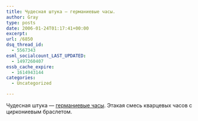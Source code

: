 ```yaml
---
title: Чудесная штука — германиевые часы.
author: Gray
type: posts
date: 2006-01-24T01:17:41+00:00
excerpt:
url: /6850
dsq_thread_id:
  - 5567343
esml_socialcount_LAST_UPDATED:
  - 1497260407
essb_cache_expire:
  - 1614943144
categories:
  - Uncategorized

---
```








Чудесная штука &#8212; <a href="http://www.redferret.net/?p=6408" target="_blank">германиевые часы</a>. Этакая смесь кварцевых часов с циркониевым браслетом.